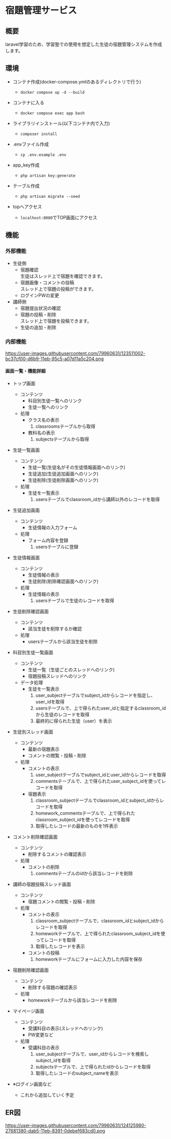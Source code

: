# 宿題管理サービス

## 概要

laravel学習のため、学習塾での使用を想定した生徒の宿題管理システムを作成します。

## 環境

- コンテナ作成(docker-compose.ymlのあるディレクトリで行う)
    - `docker compose up -d --build`
- コンテナに入る
    - `docker compose exec app bash`
- ライブラリインストール(以下コンテナ内で入力)
    - `composer install`
- .envファイル作成
    - `cp .env.example .env`
- app_key作成
    - `php artisan key:generate`
- テーブル作成
    - `php artisan migrate --seed`

- topへアクセス
    - `localhost:8080`でTOP画面にアクセス

## 機能

### 外部機能

- 生徒側
    - 宿題確認  
      生徒はスレッド上で宿題を確認できます。
    - 宿題画像・コメントの投稿  
      スレッド上で宿題の投稿ができます。
    - ログインPWの変更
- 講師側
    - 宿題提出状況の確認
    - 宿題の投稿・削除  
      スレッド上で宿題を投稿できます。
    - 生徒の追加・削除

### 内部機能

https://user-images.githubusercontent.com/79960631/123511002-bc37cf00-d6b9-11eb-95c5-a07d11a5c204.png

#### 画面一覧・機能詳細

- トップ画面
    - コンテンツ
        - 科目別生徒一覧へのリンク
        - 生徒一覧へのリンク
    - 処理
        - クラス名の表示
            1. classroomsテーブルから取得
        - 教科名の表示
            1. subjectsテーブルから取得

- 生徒一覧画面
    - コンテンツ
        - 生徒一覧(生徒名がその生徒情報画面へのリンク)
        - 生徒追加(生徒追加画面へのリンク)
        - 生徒削除(生徒削除画面へのリンク)
    - 処理
        - 生徒を一覧表示
            1. usersテーブルでclassroom_idから講師以外のレコードを取得

- 生徒追加画面
    - コンテンツ
        - 生徒情報の入力フォーム
    - 処理
        - フォーム内容を登録
            1. usersテーブルに登録

- 生徒情報画面
    - コンテンツ
        - 生徒情報の表示
        - 生徒削除(削除確認画面へのリンク)
    - 処理
        - 生徒情報の表示
            1. usersテーブルで生徒のレコードを取得

- 生徒削除確認画面
    - コンテンツ
        - 該当生徒を削除するか確認
    - 処理
        - usersテーブルから該当生徒を削除

- 科目別生徒一覧画面
    - コンテンツ
        - 生徒一覧（生徒ごとのスレッドへのリンク)
        - 宿題投稿スレッドへのリンク
    - データ処理
        - 生徒を一覧表示
            1. user_subjectテーブルでsubject_idからレコードを指定し、user_idを取得
            2. usersテーブルで、上で得られたuser_idと指定するclassroom_idから生徒のレコードを取得
            3. 最終的に得られた生徒（user）を表示

- 生徒別スレッド画面
    - コンテンツ
        - 最新の宿題表示
        - コメントの閲覧・投稿・削除
    - 処理
        - コメントの表示
            1. user_subjectテーブルでsubject_idとuser_idからレコードを取得
            2. commentsテーブルで、上で得られたuser_subject_idを使ってレコードを取得
        - 宿題表示
            1. classroom_subjectテーブルでclassroom_idとsubject_idからレコードを取得
            2. homework_commentsテーブルで、上で得られたclassroom_subject_idを使ってレコードを取得
            3. 取得したレコードの最新のものを1件表示

- コメント削除確認画面
    - コンテンツ
        - 削除するコメントの確認表示
    - 処理
        - コメントの削除
            1. commentsテーブルのidから該当レコードを削除

- 講師の宿題投稿スレッド画面
    - コンテンツ
        - 宿題コメントの閲覧・投稿・削除
    - 処理
        - コメントの表示
            1. classroom_subjectテーブルで、classroom_idとsubject_idからレコードを取得
            2. homeworkテーブルで、上で得られたclassroom_subject_idを使ってレコードを取得
            3. 取得したレコードを表示
        - コメントの投稿
            1. homeworkテーブルにフォームに入力した内容を保存

- 宿題削除確認画面
    - コンテンツ
        - 削除する宿題の確認表示
    - 処理
        - homeworkテーブルから該当レコードを削除

- マイページ画面
    - コンテンツ
        - 受講科目の表示(スレッドへのリンク)
        - PW変更など
    - 処理
        - 受講科目の表示
            1. user_subjectテーブルで、user_idからレコードを検索しsubject_idを取得
            2. subjectsテーブルで、上で得られたidからレコードを取得
            3. 取得したレコードのsubject_nameを表示

- ※ログイン画面など
    - これから追加していく予定

## ER図
https://user-images.githubusercontent.com/79960631/124125980-27681380-dab5-11eb-8391-0debef683cd0.png

